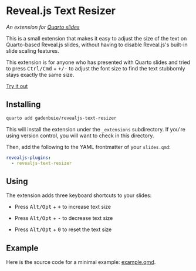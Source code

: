 # Reveal.js Text Resizer

_An extension for [Quarto slides](https://quarto.org/docs/presentations/revealjs/)_

This is a small extension that makes it easy to adjust the size of the text on Quarto-based Reveal.js slides, without having to disable Reveal.js's built-in slide scaling features.

This extension is for anyone who has presented with Quarto slides and tried to press <kbd>Ctrl/Cmd</kbd> + <kbd>+/-</kbd> to adjust the font size to find the text stubbornly stays exactly the same size.

[Try it out](https://pkg.garrickadenbuie.com/revealjs-text-resizer/)

## Installing

```bash
quarto add gadenbuie/revealjs-text-resizer
```

This will install the extension under the `_extensions` subdirectory.
If you're using version control, you will want to check in this directory.

Then, add the following to the YAML frontmatter of your `slides.qmd`:

```yaml
revealjs-plugins:
  - revealjs-text-resizer
```

## Using

The extension adds three keyboard shortcuts to your slides:

* Press <kbd>Alt/Opt</kbd> + <kbd>+</kbd> to increase text size

* Press <kbd>Alt/Opt</kbd> + <kbd>-</kbd> to decrease text size

* Press <kbd>Alt/Opt</kbd> + <kbd>0</kbd> to reset the text size

## Example

Here is the source code for a minimal example: [example.qmd](example.qmd).

